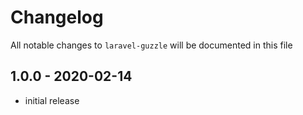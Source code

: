 # Changelog

All notable changes to `laravel-guzzle` will be documented in this file

## 1.0.0 - 2020-02-14

- initial release
